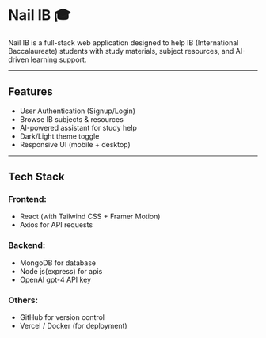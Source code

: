 # Nail IB 🎓

Nail IB is a full-stack web application designed to help IB (International Baccalaureate) students with study materials, subject resources, and AI-driven learning support.

---

##  Features
-  User Authentication (Signup/Login)
-  Browse IB subjects & resources
- AI-powered assistant for study help
-  Dark/Light theme toggle
-  Responsive UI (mobile + desktop)

---

##  Tech Stack
### Frontend:
- React  (with Tailwind CSS + Framer Motion)
- Axios for API requests

### Backend:
- MongoDB for database
- Node js(express) for apis
- OpenAI gpt-4 API key

### Others:
- GitHub for version control
- Vercel / Docker (for deployment)






